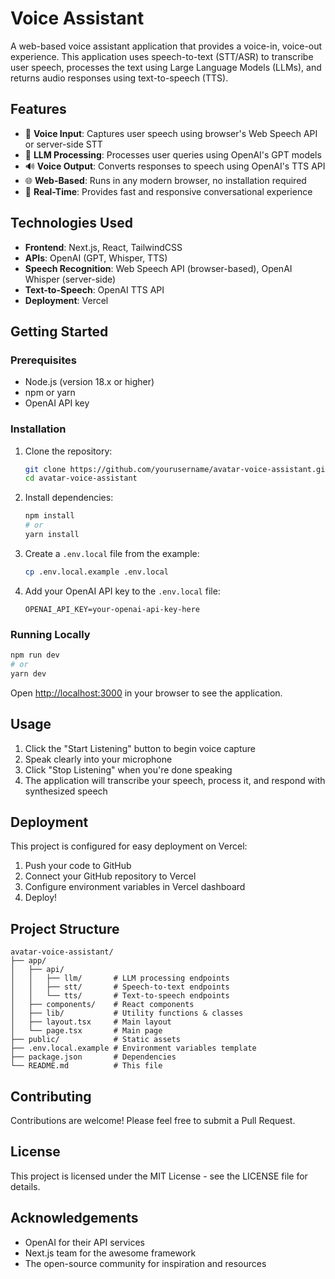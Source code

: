 # Voice Assistant

A web-based voice assistant application that provides a voice-in, voice-out experience. This application uses speech-to-text (STT/ASR) to transcribe user speech, processes the text using Large Language Models (LLMs), and returns audio responses using text-to-speech (TTS).

## Features

- 🎤 **Voice Input**: Captures user speech using browser's Web Speech API or server-side STT
- 🧠 **LLM Processing**: Processes user queries using OpenAI's GPT models
- 🔊 **Voice Output**: Converts responses to speech using OpenAI's TTS API
- 🌐 **Web-Based**: Runs in any modern browser, no installation required
- 🔄 **Real-Time**: Provides fast and responsive conversational experience

## Technologies Used

- **Frontend**: Next.js, React, TailwindCSS
- **APIs**: OpenAI (GPT, Whisper, TTS)
- **Speech Recognition**: Web Speech API (browser-based), OpenAI Whisper (server-side)
- **Text-to-Speech**: OpenAI TTS API
- **Deployment**: Vercel

## Getting Started

### Prerequisites

- Node.js (version 18.x or higher)
- npm or yarn
- OpenAI API key

### Installation

1. Clone the repository:
   ```bash
   git clone https://github.com/yourusername/avatar-voice-assistant.git
   cd avatar-voice-assistant
   ```

2. Install dependencies:
   ```bash
   npm install
   # or
   yarn install
   ```

3. Create a `.env.local` file from the example:
   ```bash
   cp .env.local.example .env.local
   ```

4. Add your OpenAI API key to the `.env.local` file:
   ```
   OPENAI_API_KEY=your-openai-api-key-here
   ```

### Running Locally

```bash
npm run dev
# or
yarn dev
```

Open [http://localhost:3000](http://localhost:3000) in your browser to see the application.

## Usage

1. Click the "Start Listening" button to begin voice capture
2. Speak clearly into your microphone
3. Click "Stop Listening" when you're done speaking
4. The application will transcribe your speech, process it, and respond with synthesized speech

## Deployment

This project is configured for easy deployment on Vercel:

1. Push your code to GitHub
2. Connect your GitHub repository to Vercel
3. Configure environment variables in Vercel dashboard
4. Deploy!

## Project Structure

```
avatar-voice-assistant/
├── app/
│   ├── api/
│   │   ├── llm/       # LLM processing endpoints
│   │   ├── stt/       # Speech-to-text endpoints
│   │   └── tts/       # Text-to-speech endpoints
│   ├── components/    # React components
│   ├── lib/           # Utility functions & classes
│   ├── layout.tsx     # Main layout
│   └── page.tsx       # Main page
├── public/            # Static assets
├── .env.local.example # Environment variables template
├── package.json       # Dependencies
└── README.md          # This file
```

## Contributing

Contributions are welcome! Please feel free to submit a Pull Request.

## License

This project is licensed under the MIT License - see the LICENSE file for details.

## Acknowledgements

- OpenAI for their API services
- Next.js team for the awesome framework
- The open-source community for inspiration and resources
